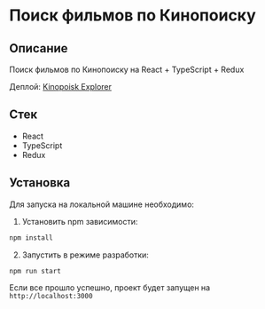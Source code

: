 # Поиск фильмов по Кинопоиску

## Описание

Поиск фильмов по Кинопоиску на React + TypeScript + Redux</br>

Деплой: [Kinopoisk Explorer](https://rizametovd.github.io/typescript-kinopoisk-explorer/)</br>

## Стек

- React
- TypeScript
- Redux

## Установка

Для запуска на локальной машине необходимо:</br>

1. Установить npm зависимости:</br>

```sh
npm install
```

2. Запустить в режиме разработки:</br>

```sh
npm run start
```

Если все прошло успешно, проект будет запущен на `http://localhost:3000`
